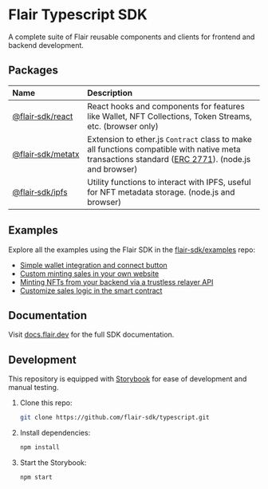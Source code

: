 # Flair Typescript SDK

A complete suite of Flair reusable components and clients for frontend and backend development.

## Packages

| Name                                   | Description                                                                                                                                                                                 |
| :------------------------------------- | :------------------------------------------------------------------------------------------------------------------------------------------------------------------------------------------ |
| [@flair&#x2011;sdk/react](./packages/react)   | React hooks and components for features like Wallet, NFT Collections, Token Streams, etc. (browser only)                                                                                    |
| [@flair&#x2011;sdk/metatx](./packages/metatx) | Extension to ether.js `Contract` class to make all functions compatible with native meta transactions standard ([ERC 2771](https://eips.ethereum.org/EIPS/eip-2771)). (node.js and browser) |
| [@flair&#x2011;sdk/ipfs](./packages/ipfs)     | Utility functions to interact with IPFS, useful for NFT metadata storage. (node.js and browser)                                                                                             |

## Examples

Explore all the examples using the Flair SDK in the [flair-sdk/examples](https://github.com/flair-sdk/examples) repo:

- [Simple wallet integration and connect button](https://github.com/flair-sdk/examples/tree/main/react/simple-wallet-integration)
- [Custom minting sales in your own website](https://github.com/flair-sdk/examples/tree/main/react/custom-tiered-sales)
- [Minting NFTs from your backend via a trustless relayer API](https://github.com/flair-sdk/examples/tree/main/express/mint-erc721-with-metadata)
- [Customize sales logic in the smart contract](https://github.com/flair-sdk/examples/tree/main/solidity/custom-sales-logic)


## Documentation

Visit [docs.flair.dev](https://docs.flair.dev) for the full SDK documentation.

## Development

This repository is equipped with [Storybook](https://storybook.js.org/) for ease of development and manual testing.

1. Clone this repo:

   ```sh
   git clone https://github.com/flair-sdk/typescript.git
   ```

2. Install dependencies:

   ```sh
   npm install
   ```

3. Start the Storybook:

   ```sh
   npm start
   ```
